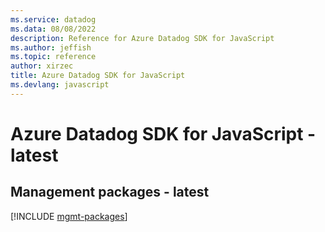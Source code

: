 ```yaml
---
ms.service: datadog
ms.data: 08/08/2022
description: Reference for Azure Datadog SDK for JavaScript
ms.author: jeffish
ms.topic: reference
author: xirzec
title: Azure Datadog SDK for JavaScript
ms.devlang: javascript
---
```

# Azure Datadog SDK for JavaScript - latest

## Management packages - latest
[!INCLUDE [mgmt-packages](datadog-mgmt-index.md)]